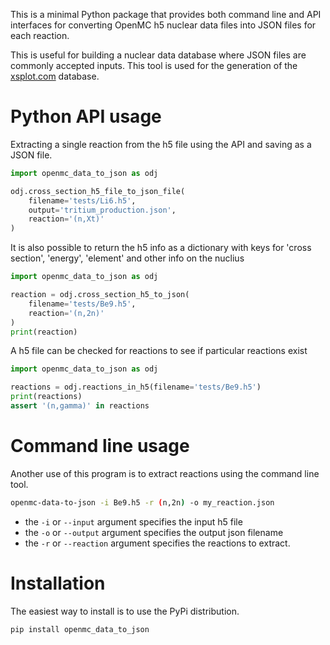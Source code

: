 
This is a minimal Python package that provides both command line and API 
interfaces for converting OpenMC h5 nuclear data files into JSON files for each
reaction.

This is useful for building a nuclear data database where JSON files are
commonly accepted inputs. This tool is used for the generation of the
[xsplot.com](http:/www.xsplot.com) database.


# Python API usage

Extracting a single reaction from the h5 file using the API and saving as a JSON file.

```python
import openmc_data_to_json as odj

odj.cross_section_h5_file_to_json_file(
    filename='tests/Li6.h5',
    output='tritium_production.json',
    reaction='(n,Xt)'
)
```

It is also possible to return the h5 info as a dictionary with keys for
'cross section', 'energy', 'element' and other info on the nuclius

```python
import openmc_data_to_json as odj

reaction = odj.cross_section_h5_to_json(
    filename='tests/Be9.h5',
    reaction='(n,2n)'
)
print(reaction)
```

A h5 file can be checked for reactions to see if particular reactions exist

```python
import openmc_data_to_json as odj

reactions = odj.reactions_in_h5(filename='tests/Be9.h5')
print(reactions)
assert '(n,gamma)' in reactions
```


# Command line usage

Another use of this program is to extract reactions using the command line tool.

```bash
openmc-data-to-json -i Be9.h5 -r (n,2n) -o my_reaction.json
```

- the ```-i``` or ```--input``` argument specifies the input h5 file
- the ```-o``` or ```--output``` argument specifies the output json filename
- the ```-r``` or ```--reaction``` argument specifies the reactions to extract.

# Installation

The easiest way to install is to use the PyPi distribution.

```bash
pip install openmc_data_to_json
```
